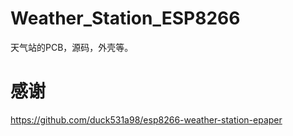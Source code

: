 # Weather_Station_ESP8266
天气站的PCB，源码，外壳等。

# 感谢
https://github.com/duck531a98/esp8266-weather-station-epaper